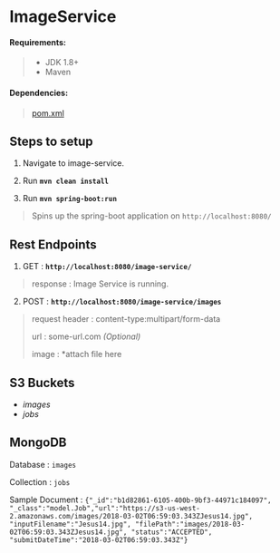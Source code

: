 ﻿# ImageService
#### Requirements:

>  - JDK 1.8+
>  - Maven

 #### Dependencies:  

> [pom.xml](https://github.com/johnsanthosh/image-service/blob/master/pom.xml)

## Steps to setup

 1.  Navigate to image-service.

 2.  Run	**`mvn clean install`**
 3.  Run **`mvn spring-boot:run`**
 

> Spins up the spring-boot application on `http://localhost:8080/`

## Rest Endpoints

 1. GET : **`http://localhost:8080/image-service/`**
 

> response : Image Service is running.

 2. POST : **`http://localhost:8080/image-service/images`**

> request header : content-type:multipart/form-data 
> 
> url : some-url.com *(Optional)*
> 
> image : *attach file here
## S3 Buckets
 - *images*
 - *jobs*
## MongoDB

Database : `images`

Collection : `jobs`

Sample Document : 
`{"_id":"b1d82861-6105-400b-9bf3-44971c184097",
"_class":"model.Job","url":"https://s3-us-west-2.amazonaws.com/images/2018-03-02T06:59:03.343ZJesus14.jpg",
"inputFilename":"Jesus14.jpg",
"filePath":"images/2018-03-02T06:59:03.343ZJesus14.jpg",
"status":"ACCEPTED",
"submitDateTime":"2018-03-02T06:59:03.343Z"}`


 
    

 


